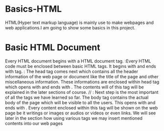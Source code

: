 # Basics-HTML
HTML(Hyper text markup language) is mainly use to make webpages and web applications.I am going to show some basics in this project.
# Basic HTML Document
Every HTML document begins with a HTML document tag.
    <html>:Every HTML code must be enclosed between basic HTML tags. It begins with <html> and ends with </html> tag.
    <head> : The head tag comes next which contains all the header information of the web page or document like the title of the page and other miscellaneous information. These informations are enclosed within head tag which opens with <head> and ends with </head>. The contents will of this tag will be explained in the later sections of course.
     <title> : We can mention the title of a web page using the <title> tag. This is a header information and hence mentioned within the header tags. The tag begins with <title> and ends with </title>
     //<body> : Next step is the most important of all the tags we have learned so far. The body tag contains the actual body of the page which will be visible to all the users. This opens with <body> and ends with </body>. Every content enclosed within this tag will be shown on the web page be it writings or images or audios or videos or even links. We will see later in the section how using various tags we may insert mentioned contents into our web pages
